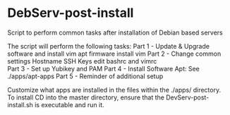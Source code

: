 # DebServ-post-install
Script to perform common tasks after installation of Debian based servers

The script will perform the following tasks:
Part 1 - Update & Upgrade software and install vim
   apt
   firmware
   install vim
Part 2 - Change common settings
   Hostname
   SSH Keys
   edit bashrc and vimrc   
Part 3 - Set up Yubikey and PAM
Part 4 - Install Software
   Apt: See ./apps/apt-apps
Part 5 - Reminder of additional setup

Customize what apps are installed in the files within the ./apps/ directory.
To install CD into the master directory, ensure that the DevServ-post-install.sh is executable and run it.
